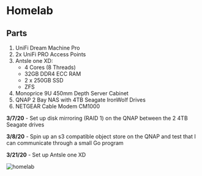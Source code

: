 # Homelab

## Parts
1. UniFi Dream Machine Pro
2. 2x UniFi PRO Access Points
3. Antsle one XD:
    - 4 Cores (8 Threads)
    - 32GB DDR4 ECC RAM
    - 2 x 250GB SSD
    - ZFS
4. Monoprice 9U 450mm Depth Server Cabinet
5. QNAP 2 Bay NAS with 4TB Seagate IronWolf Drives
6. NETGEAR Cable Modem CM1000

**3/7/20** - Set up disk mirroring (RAID 1) on the QNAP between the 2 4TB Seagate drives

**3/8/20** - Spin up an s3 compatible object store on the QNAP and test that I can communicate through a small Go program

**3/21/20** - Set up Antsle one XD

![homelab](img/homelab_v1.jpeg)
